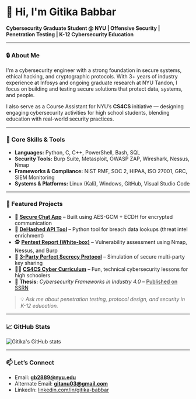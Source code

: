# 👋 Hi, I'm Gitika Babbar

**Cybersecurity Graduate Student @ NYU | Offensive Security | Penetration Testing | K-12 Cybersecurity Education**

---

### 🔒 About Me

I'm a cybersecurity engineer with a strong foundation in secure systems, ethical hacking, and cryptographic protocols. With 3+ years of industry experience at Infosys and ongoing graduate research at NYU Tandon, I focus on building and testing secure solutions that protect data, systems, and people.

I also serve as a Course Assistant for NYU’s **CS4CS** initiative — designing engaging cybersecurity activities for high school students, blending education with real-world security practices.

---

### 🧠 Core Skills & Tools

- **Languages:** Python, C, C++, PowerShell, Bash, SQL  
- **Security Tools:** Burp Suite, Metasploit, OWASP ZAP, Wireshark, Nessus, Nmap  
- **Frameworks & Compliance:** NIST RMF, SOC 2, HIPAA, ISO 27001, GRC, SIEM Monitoring  
- **Systems & Platforms:** Linux (Kali), Windows, GitHub, Visual Studio Code

---

### 🚀 Featured Projects

- 🔐 [**Secure Chat App**](#) – Built using AES-GCM + ECDH for encrypted communication  
- 🧪 [**DeHashed API Tool**](#) – Python tool for breach data lookups (threat intel enrichment)  
- 🕵️ [**Pentest Report (White-box)**](#) – Vulnerability assessment using Nmap, Nessus, and Burp  
- 🔐 [**3-Party Perfect Secrecy Protocol**](#) – Simulation of secure multi-party key sharing  
- 👩‍🏫 [**CS4CS Cyber Curriculum**](#) – Fun, technical cybersecurity lessons for high schoolers  
- 📄 **Thesis:** *Cybersecurity Frameworks in Industry 4.0* – [Published on SSRN](https://ssrn.com/abstract=XXXXX)

> 💡 *Ask me about penetration testing, protocol design, and security in K-12 education.*

---

### 📈 GitHub Stats

![Gitika's GitHub stats](https://github-readme-stats.vercel.app/api?username=gbabbar26&show_icons=true&theme=radical)

---

### 📫 Let’s Connect

- Email: **gb2889@nyu.edu**
- Alternate Email: **gitanu03@gmail.com** 
- LinkedIn: [linkedin.com/in/gitika-babbar](https://www.linkedin.com/in/gitika-babbar)  
